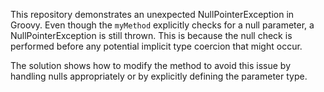 This repository demonstrates an unexpected NullPointerException in Groovy.  Even though the `myMethod` explicitly checks for a null parameter, a NullPointerException is still thrown. This is because the null check is performed before any potential implicit type coercion that might occur. 

The solution shows how to modify the method to avoid this issue by handling nulls appropriately or by explicitly defining the parameter type.